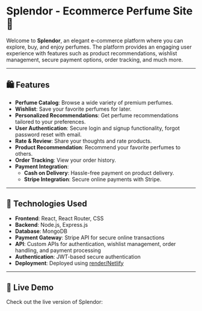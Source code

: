 # Splendor - Ecommerce Perfume Site 🌸

Welcome to **Splendor**, an elegant e-commerce platform where you can explore, buy, and enjoy perfumes. The platform provides an engaging user experience with features such as product recommendations, wishlist management, secure payment options, order tracking, and much more.

---

## 🛍️ Features

- **Perfume Catalog**: Browse a wide variety of premium perfumes.
- **Wishlist**: Save your favorite perfumes for later.
- **Personalized Recommendations**: Get perfume recommendations tailored to your preferences.
- **User Authentication**: Secure login and signup functionality, forgot password reset with email.
- **Rate & Review**: Share your thoughts and rate products.
- **Product Recommendation**: Recommend your favorite perfumes to others.
- **Order Tracking**: View your order history.
- **Payment Integration**:  
  - **Cash on Delivery**: Hassle-free payment on product delivery.  
  - **Stripe Integration**: Secure online payments with Stripe.

---

## 🚀 Technologies Used

- **Frontend**: React, React Router, CSS
- **Backend**: Node.js, Express.js
- **Database**: MongoDB
- **Payment Gateway**: Stripe API for secure online transactions
- **API**: Custom APIs for authentication, wishlist management, order handling, and payment processing
- **Authentication**: JWT-based secure authentication
- **Deployment**: Deployed using [render/Netlify](#) 

---

## 🔗 Live Demo

Check out the live version of Splendor:  
<a href = 'https://splendor-perfume.netlify.app' > </a>
